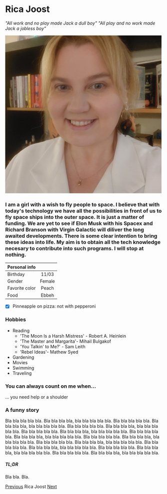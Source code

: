 #  Rica Joost


*"All work and no play made Jack a dull boy"*
*"All play and no work made Jack a jobless boy"*

![Rica](./187301832_10165080969115243_1641367450192092561_n.jpg)

### I am a girl with a wish to fly people to space. I believe that with today's technology we have all the possibilities in front of us to fly space ships into the outer space. It is just a matter of funding. We are yet to see if Elon Musk with his Spacex and Richard Branson with Virgin Galactic will diliver the long awaited developments. There is some clear intention to bring these ideas into life. My aim is to obtain all the tech knowledge necesary to contribute into such programs. I will stop at nothing.

| Personal info |                    |         
| ------------- |:-------------:|
| Birthday     | 11/03   | 
| Gender    | Female      |
| Favorite color | Peach   |  
| Food       | Ebbeh         | 

- [x] Pinneapple on pizza: not with pepperoni  

### Hobbies

* Reading
    * 'The Moon Is a Harsh Mistress' - Robert A. Heinlein
    * 'The Master and Margarita'- Mihail Bulgakof
    * 'You Talkin' to Me?' - Sam Leith
    * 'Rebel Ideas'- Mathew Syed
* Gardening
* Movies
* Swimming
* Traveling

### You can always count on me when...
... you need help or a shoulder


### A funny story

Bla bla bla bla bla. Bla bla bla bla, bla bla bla bla bla. Bla bla bla bla bla. Bla bla bla bla, bla bla bla bla bla. Bla bla bla bla bla. Bla bla bla bla, bla bla bla bla bla. Bla bla bla bla bla. Bla bla bla bla, bla bla bla bla bla. Bla bla bla bla bla. Bla bla bla bla, bla bla bla bla bla. Bla bla bla bla bla. Bla bla bla bla, bla bla bla bla bla. Bla bla bla bla bla. Bla bla bla bla, bla bla bla bla bla. Bla bla bla bla bla. Bla bla bla bla, bla bla bla bla bla. Bla bla bla bla bla. Bla bla bla bla, bla bla bla bla bla. Bla bla bla bla bla. Bla bla bla bla, bla bla bla bla bla.

##### TL;DR
Bla bla. Bla.




[Previous](https://github.com/RayaneLamri/solo-markdown/blob/main/README.md) Rica Joost [Next](https://github.com/RayaneLamri/solo-markdown/blob/main/README.md)
